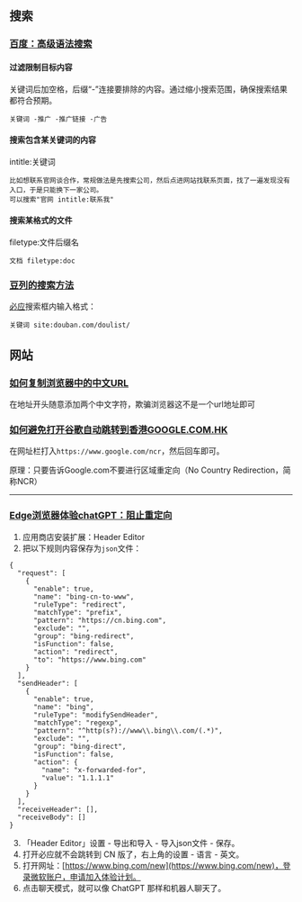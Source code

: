 ## 搜索

### [百度：高级语法搜索](https://www.zhihu.com/question/22698541/answer/897795311)

#### 过滤限制目标内容

关键词后加空格，后缀“-”连接要排除的内容。通过缩小搜索范围，确保搜索结果都符合预期。

```
关键词 -推广 -推广链接 -广告
```

#### 搜索包含某关键词的内容

intitle:关键词


```
比如想联系官网谈合作，常规做法是先搜索公司，然后点进网站找联系页面，找了一遍发现没有入口，于是只能换下一家公司。
可以搜索"官网 intitle:联系我"
```

#### 搜索某格式的文件

filetype:文件后缀名

```
文档 filetype:doc
```

### [豆列的搜索方法](https://www.douban.com/note/797137103/?_i=7915385FQHLLiq,7915594FQHLLiq)

[必应](https://cn.bing.com/)搜索框内输入格式：

```
关键词 site:douban.com/doulist/
```

## 网站

### [如何复制浏览器中的中文URL](https://blog.csdn.net/corleone_4ever/article/details/104310303)

在地址开头随意添加两个中文字符，欺骗浏览器这不是一个url地址即可

### [如何避免打开谷歌自动跳转到香港GOOGLE.COM.HK](https://www.kchuhai.com/pingtai/google/view-16097.html)

在网址栏打入`https://www.google.com/ncr`，然后回车即可。

原理：只要告诉Google.com不要进行区域重定向（No Country Redirection，简称NCR）

---

### [Edge浏览器体验chatGPT：阻止重定向](http://www.lzdcctv.cn/zhsh/22285.html)

1. 应用商店安装扩展：Header Editor
2. 把以下规则内容保存为`json`文件：

```
{
  "request": [
    {
      "enable": true,
      "name": "bing-cn-to-www",
      "ruleType": "redirect",
      "matchType": "prefix",
      "pattern": "https://cn.bing.com",
      "exclude": "",
      "group": "bing-redirect",
      "isFunction": false,
      "action": "redirect",
      "to": "https://www.bing.com"
    }
  ],
  "sendHeader": [
    {
      "enable": true,
      "name": "bing",
      "ruleType": "modifySendHeader",
      "matchType": "regexp",
      "pattern": "^http(s?)://www\\.bing\\.com/(.*)",
      "exclude": "",
      "group": "bing-direct",
      "isFunction": false,
      "action": {
        "name": "x-forwarded-for",
        "value": "1.1.1.1"
      }
    }
  ],
  "receiveHeader": [],
  "receiveBody": []
}
```
3. 「Header Editor」设置 - 导出和导入 - 导入json文件 - 保存。
4. 打开必应就不会跳转到 CN 版了，右上角的设置 - 语言 - 英文。
5. 打开网址：[https://www.bing.com/new](https://www.bing.com/new)，登录微软账户，申请加入体验计划。
6. 点击聊天模式，就可以像 ChatGPT 那样和机器人聊天了。